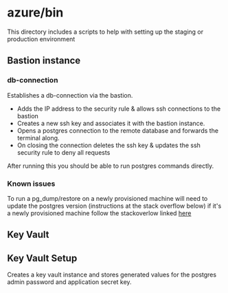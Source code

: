# azure/bin
This directory includes a scripts to help with setting up the staging or production environment


## Bastion instance

### db-connection
Establishes a db-connection via the bastion. 
- Adds the IP address to the security rule & allows
ssh connections to the bastion
- Creates a new ssh key and associates it with the bastion instance.
- Opens a postgres connection to the remote database and forwards the terminal along.
- On closing the connection deletes the ssh key & updates the ssh security rule to deny all requests

After running this you should be able to run postgres commands directly. 

### Known issues
To run a pg_dump/restore on a newly provisioned machine will need to 
update the postgres version (instructions at the stack overflow below)
if it's a newly provisioned machine follow the stackoverlow linked [here](https://stackoverflow.com/questions/52765873/how-to-upgrade-to-postgresql-11-for-ubuntu-18-04)


## Key Vault

## Key Vault Setup
Creates a key vault instance and stores generated values for the postgres admin password and application secret key.
